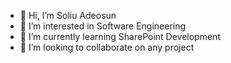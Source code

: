 - 👋 Hi, I’m Soliu Adeosun
- 👀 I’m interested in Software Engineering
- 🌱 I’m currently learning SharePoint Development
- 💞️ I’m looking to collaborate on any project
<!---
soliu-adeosun/soliu-adeosun is a ✨ special ✨ repository because its `README.md` (this file) appears on your GitHub profile.
You can click the Preview link to take a look at your changes.
--->
